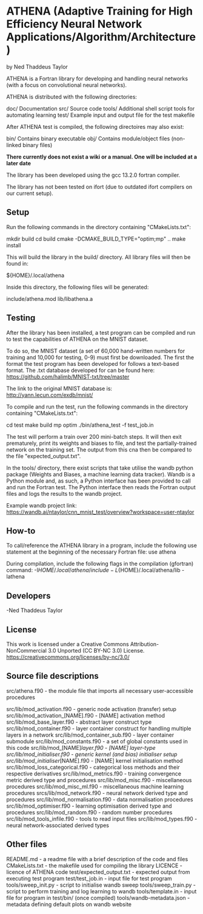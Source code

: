 ATHENA (Adaptive Training for High Efficiency Neural Network Applications/Algorithm/Architecture)
=========================================================================
by Ned Thaddeus Taylor

ATHENA is a Fortran library for developing and handling neural networks (with a focus on convolutional neural networks).

ATHENA is distributed with the following directories:

  doc/       Documentation
  src/       Source code
  tools/     Additional shell script tools for automating learning
  test/      Example input and output file for the test makefile

After ATHENA test is compiled, the following directoires may also exist:

  bin/       Contains binary executable
  obj/       Contains module/object files (non-linked binary files)

**There currently does not exist a wiki or a manual. One will be included at a later date**

The library has been developed using the gcc 13.2.0 fortran compiler.

The library has not been tested on ifort (due to outdated ifort compilers on our current setup).



Setup
-----
Run the following commands in the directory containing "CMakeLists.txt":

  mkdir build
  cd build
  cmake -DCMAKE_BUILD_TYPE="optim;mp" ..
  make install

This will build the library in the build/ directory. All library files will then be found in:

  ${HOME}/.local/athena

Inside this directory, the following files will be generated:
  
  include/athena.mod
  lib/libathena.a



Testing
-------
After the library has been installed, a test program can be compiled and run to test the capabilities of ATHENA on the MNIST dataset.

To do so, the MNIST dataset (a set of 60,000 hand-written numbers for training and 10,000 for testing, 0-9) must first be downloaded. The first the format the test program has been developed for follows a text-based format. The .txt database developed for can be found here:
https://github.com/halimb/MNIST-txt/tree/master

The link to the original MNIST database is: http://yann.lecun.com/exdb/mnist/

To compile and run the test, run the following commands in the directory containing "CMakeLists.txt":

  cd test
  make build mp optim
  ./bin/athena_test -f test_job.in

The test will perform a train over 200 mini-batch steps. It will then exit prematurely, print its weights and biases to file, and test the partially-trained network on the training set. The output from this cna then be compared to the file "expected_output.txt".

In the tools/ directory, there exist scripts that take utilise the wandb python package (Weights and Biases, a machine learning data tracker). Wandb is a Python module and, as such, a Python interface has been provided to call and run the Fortran test. The Python interface then reads the Fortran output files and logs the results to the wandb project.

Example wandb project link: https://wandb.ai/ntaylor/cnn_mnist_test/overview?workspace=user-ntaylor



How-to
-------
To call/reference the ATHENA library in a program, include the following use statement at the beginning of the necessary Fortran file:
  use athena

During compilation, include the following flags in the compilation (gfortran) command:
-I${HOME}/.local/athena/include -L${HOME}/.local/athena/lib -lathena



Developers
----------
-Ned Thaddeus Taylor


License
-------
This work is licensed under a Creative Commons Attribution-NonCommercial 3.0 Unported (CC BY-NC 3.0) License.
https://creativecommons.org/licenses/by-nc/3.0/



Source file descriptions
------------------------
src/athena.f90           - the module file that imports all necessary user-accessible procedures

src/lib/mod_activation.f90          - generic node activation (transfer) setup
src/lib/mod_activation_[NAME].f90   - [NAME] activation method
src/lib/mod_base_layer.f90          - abstract layer construct type
src/lib/mod_container.f90           - layer container construct for handling multiple layers in a network
src/lib/mod_container_sub.f90       - layer container submodule
src/lib/mod_constants.f90           - a set of global constants used in this code
src/lib/mod_[NAME]_layer.f90        - [NAME] layer-type
src/lib/mod_initialiser.f90         - generic kernel (and bias) initialiser setup
src/lib/mod_initialiser_[NAME].f90  - [NAME] kernel initialisation method
src/lib/mod_loss_categorical.f90    - categorical loss methods and their respective derivatives
src/lib/mod_metrics.f90             - training convergence metric derived type and procedures
src/lib/mod_misc.f90                - miscellaneous procedures
src/lib/mod_misc_ml.f90             - miscellaneous machine learning procedures
srcs/lib/mod_network.f90            - neural network derived type and procedures
src/lib/mod_normalisation.f90       - data normalisation procedures
src/lib/mod_optimiser.f90           - learning optimisation derived type and procedures
src/lib/mod_random.f90              - random number procedures
src/lib/mod_tools_infile.f90        - tools to read input files
src/lib/mod_types.f90               - neural network-associated derived types



Other files
-----------
README.md                  - a readme file with a brief description of the code and files
CMakeLists.txt             - the makefile used for compiling the library
LICENCE                    - licence of ATHENA code
test/expected_output.txt   - expected output from executing test program
test/test_job.in           - input file for test program
tools/sweep_init.py        - script to initialise wandb sweep
tools/sweep_train.py       - script to perform training and log learning to wandb
tools/template.in          - input file for program in test/bin/ (once compiled)
tools/wandb-metadata.json  - metadata defining default plots on wandb website
